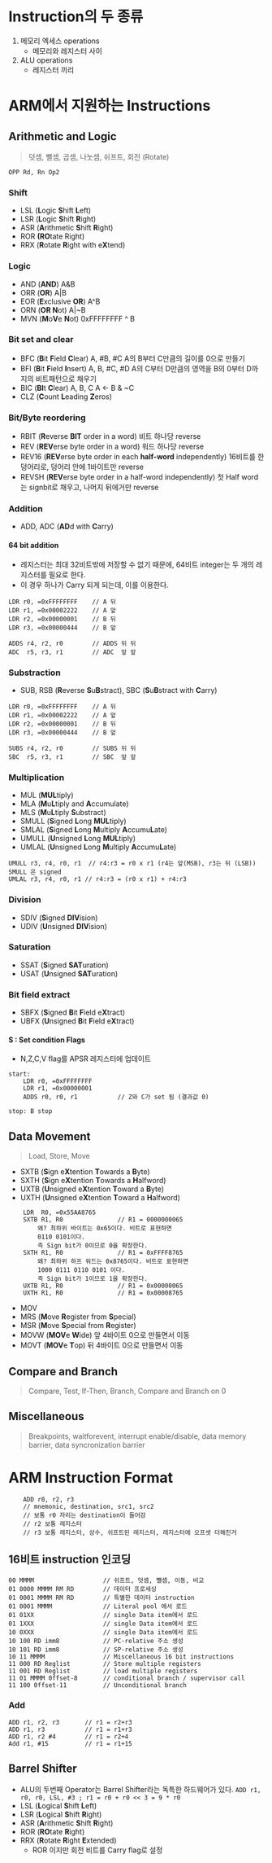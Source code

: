 # Instruction의 두 종류
1. 메모리 엑세스 operations
	- 메모리와 레지스터 사이 
2. ALU operations
	- 레지스터 끼리 
# ARM에서 지원하는 Instructions
## Arithmetic and Logic
> 덧셈, 뺄셈, 곱셈, 나눗셈, 쉬프트, 회전 (Rotate)

```
OPP Rd, Rn Op2
```
### Shift
- LSL (**L**ogic **S**hift **L**eft)
- LSR (**L**ogic **S**hift **R**ight)
- ASR (**A**rithmetic **S**hift **R**ight)
- ROR **(RO**tate Right)
- RRX (**R**otate **R**ight with e**X**tend)
### Logic
- AND (**AND**) A&B
- ORR (**OR**) A|B
- EOR (**E**xclusive **OR**) A^B
- ORN (**OR N**ot) A|~B
- MVN (**M**o**V**e **N**ot) 0xFFFFFFFF ^ B
### Bit set and clear
- BFC (**B**it **F**ield **C**lear) A, \#B, \#C A의 B부터 C만큼의 길이를 0으로 만들기
- BFI (**B**it **F**ield **I**nsert) A, B, \#C, \#D A의 C부터 D만큼의 영역을 B의 0부터 D까지의 비트패턴으로 채우기
- BIC (**BI**t **C**lear) A, B, C A <- B & ~C
- CLZ (**C**ount **L**eading **Z**eros)
### Bit/Byte reordering
- RBIT (**R**everse **BIT** order in a word) 비트 하나당 reverse
- REV (**REV**erse byte order in a word) 워드 하나당 reverse
- REV16 (**REV**erse byte order in each **half-word** independently) 16비트를 한 덩어리로, 덩어리 안에 1바이트만 reverse
- REVSH (**REV**erse byte order in a half-word independently) 첫 Half word는 signbit로 채우고, 나머지 뒤에거만 reverse
### Addition
- ADD, ADC (**AD**d with **C**arry)
#### 64 bit addition
- 레지스터는 최대 32비트밖에 저장할 수 없기 때문에, 64비트 integer는 두 개의 레지스터를 필요로 한다.
- 이 경우 하나가 Carry 되게 되는데, 이를 이용한다.
```Assembly
LDR r0, =0xFFFFFFFF    // A 뒤
LDR r1, =0x00002222    // A 앞
LDR r2, =0x00000001    // B 뒤
LDR r3, =0x00000444    // B 앞

ADDS r4, r2, r0        // ADDS 뒤 뒤
ADC  r5, r3, r1        // ADC  앞 앞
```
### Substraction
- SUB, RSB (**R**everse **S**u**B**stract), SBC (**S**u**B**stract with **C**arry)
```Assembly
LDR r0, =0xFFFFFFFF    // A 뒤
LDR r1, =0x00002222    // A 앞
LDR r2, =0x00000001    // B 뒤
LDR r3, =0x00000444    // B 앞

SUBS r4, r2, r0        // SUBS 뒤 뒤
SBC  r5, r3, r1        // SBC  앞 앞
```
### Multiplication
- MUL (**MUL**tiply)
- MLA (**M**u**L**tiply and **A**ccumulate)
- MLS (**M**u**L**tiply **S**ubstract)
- SMULL (**S**igned **L**ong **MUL**tiply)
- SMLAL (**S**igned **L**ong **M**ultiply **A**ccumu**L**ate)
- UMULL (**U**nsigned **L**ong **MUL**tiply)
- UMLAL (**U**nsigned **L**ong **M**ultiply **A**ccumu**L**ate)
```Assembly
UMULL r3, r4, r0, r1  // r4:r3 = r0 x r1 (r4는 앞(MSB), r3는 뒤 (LSB))
SMULL 은 signed
UMLAL r3, r4, r0, r1 // r4:r3 = (r0 x r1) + r4:r3

```
### Division
- SDIV (**S**igned **DIV**ision)
- UDIV (**U**nsigned **DIV**ision)
### Saturation
- SSAT (**S**igned **SAT**uration)
- USAT (**U**nsigned **SAT**uration)
### Bit field extract
- SBFX (**S**igned **B**it **F**ield e**X**tract)
- UBFX (**U**nsigned **B**it **F**ield e**X**tract)

#### S : Set condition Flags
- N,Z,C,V flag를 APSR 레지스터에 업데이트
```Assembly
start:
	LDR r0, =0xFFFFFFFF
	LDR r1, =0x00000001
	ADDS r0, r0, r1           // Z와 C가 set 됨 (결과값 0)

stop: B stop
```
## Data Movement
> Load, Store, Move
- SXTB (**S**ign e**X**tention **T**owards a **B**yte)
- SXTH (**S**ign e**X**tention **T**owards a **H**alfword)
- UXTB (**U**nsigned e**X**tention **T**oward a **B**yte)
- UXTH (**U**nsigned e**X**tention **T**oward a **H**alfword)
```Assembly
	LDR  R0, =0x55AA8765
	SXTB R1, R0               // R1 = 0000000065
		왜? 최하위 바이트는 0x65이다. 비트로 표현하면
		0110 0101이다.
		즉 Sign bit가 0이므로 0을 확장한다.
	SXTH R1, R0               // R1 = 0xFFFF8765
		왜? 최하위 하프 워드는 0x8765이다. 비트로 표현하면
		1000 0111 0110 0101 이다.
		즉 Sign bit가 1이므로 1을 확장한다.
	UXTB R1, R0               // R1 = 0x00000065
	UXTH R1, R0               // R1 = 0x00008765
```

- MOV
- MRS (**M**ove **R**egister from **S**pecial)
- MSR (**M**ove **S**pecial from **R**egister)
- MOVW (**MOV**e **W**ide) 앞 4바이트 0으로 만들면서 이동
- MOVT (**MOV**e **T**op) 뒤 4바이트 0으로 만들면서 이동
## Compare and Branch
> Compare, Test, If-Then, Branch, Compare and Branch on 0
## Miscellaneous
> Breakpoints, waitforevent, interrupt enable/disable, data memory barrier, data syncronization barrier

# ARM Instruction Format
```ARM
	ADD r0, r2, r3
	// mnemonic, destination, src1, src2
	// 보통 r0 자리는 destination이 들어감
	// r2 보통 레지스터
	// r3 보통 레지스터, 상수, 쉬프트된 레지스터, 레지스터에 오프셋 더해진거
```

## 16비트 instruction 인코딩
```
00 MMMM                   // 쉬프트, 덧셈, 뺄셈, 이동, 비교
01 0000 MMMM RM RD        // 데이터 프로세싱
01 0001 MMMM RM RD        // 특별한 데이터 instruction
01 0001 MMMM              // Literal pool 에서 로드
01 01XX                   // single Data item에서 로드
01 1XXX                   // single Data item에서 로드
10 0XXX                   // single Data item에서 로드
10 100 RD imm8            // PC-relative 주소 생성
10 101 RD imm8            // SP-relative 주소 생성
10 11 MMMM                // Miscellaneous 16 bit instructions
11 000 RD Reglist         // Store multiple registers
11 001 RD Reglist         // load multiple registers
11 01 MMMM 0ffset-8       // conditional branch / supervisor call
11 100 0ffset-11          // Unconditional branch
```
### Add
```
ADD r1, r2, r3       // r1 = r2+r3 
ADD r1, r3           // r1 = r1+r3
ADD r1, r2 #4        // r1 = r2+4
Add r1, #15          // r1 = r1+15
```

## Barrel Shifter
- ALU의 두번째 Operator는 Barrel Shifter라는 독특한 하드웨어가 있다.
``` ADD r1, r0, r0, LSL, #3 ; r1 = r0 + r0 << 3 = 9 * r0 ```
- LSL (**L**ogical **S**hift **L**eft)
- LSR (**L**ogical **S**hift **R**ight)
- ASR (**A**rithmetic **S**hift **R**ight)
- ROR (**RO**tate **R**ight)
- RRX (**R**otate **R**ight **E**xtended)
	- ROR 이지만 회전 비트를 Carry flag로 설정